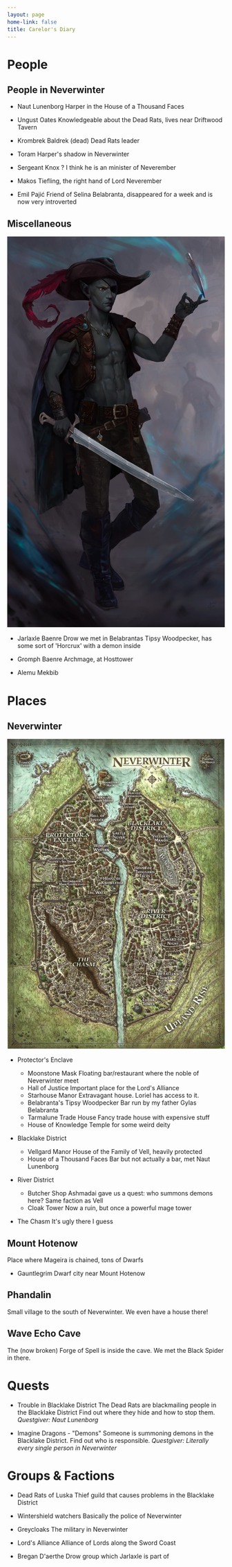 ```yaml
---
layout: page
home-link: false
title: Carelor's Diary
---
```


# People

## People in Neverwinter
* Naut Lunenborg
Harper in the House of a Thousand Faces

* Ungust Oates
Knowledgeable about the Dead Rats, lives near Driftwood Tavern

* Krombrek Baldrek (dead)
Dead Rats leader

* Toram
Harper's shadow in Neverwinter

* Sergeant Knox
? I think he is an minister of Neverember

* Makos
Tiefling, the right hand of Lord Neverember

* Emil Pajić
Friend of Selina Belabranta, disappeared for a week and is now very introverted

## Miscellaneous
![Portrait of Jarlaxle](/assets/img/jarlaxle.png)
* Jarlaxle Baenre
Drow we met in Belabrantas Tipsy Woodpecker, has some sort of 'Horcrux' with a demon inside

* Gromph Baenre
Archmage, at Hosttower

* Alemu Mekbib

# Places
## Neverwinter

![Map of Neverwinter](/assets/img/neverwinter_map.png)

* Protector's Enclave
    * Moonstone Mask
    Floating bar/restaurant where the noble of Neverwinter meet
    * Hall of Justice
    Important place for the Lord's Alliance 
    * Starhouse Manor
    Extravagant house. Loriel has access to it.
    * Belabranta's Tipsy Woodpecker
    Bar run by my father Gylas Belabranta
    * Tarmalune Trade House
    Fancy trade house with expensive stuff
    * House of Knowledge
    Temple for some weird deity

* Blacklake District
    * Vellgard Manor
    House of the Family of Vell, heavily protected
    * House of a Thousand Faces
    Bar but not actually a bar, met Naut Lunenborg

* River District
    * Butcher Shop
    Ashmadai gave us a quest: who summons demons here? Same faction as Vell
    * Cloak Tower
    Now a ruin, but once a powerful mage tower

* The Chasm
It's ugly there I guess


## Mount Hotenow
Place where Mageira is chained, tons of Dwarfs

* Gauntlegrim
Dwarf city near Mount Hotenow


## Phandalin
Small village to the south of Neverwinter. We even have a house there!

## Wave Echo Cave
The (now broken) Forge of Spell is inside the cave. We met the Black Spider in there.

# Quests

* Trouble in Blacklake District
The Dead Rats are blackmailing people in the Blacklake District 
Find out where they hide and how to stop them. 
*Questgiver: Naut Lunenborg*

* Imagine Dragons - "Demons"
Someone is summoning demons in the Blacklake District. Find out who is responsible. 
*Questgiver: Literally every single person in Neverwinter*

# Groups & Factions

* Dead Rats of Luska
Thief guild that causes problems in the Blacklake District

* Wintershield watchers
Basically the police of Neverwinter

* Greycloaks
The military in Neverwinter

* Lord's Alliance
Alliance of Lords along the Sword Coast

* Bregan D'aerthe
Drow group which Jarlaxle is part of